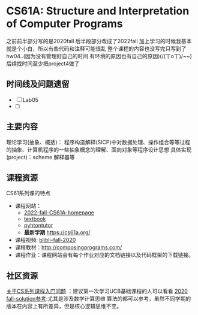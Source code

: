 # CS61A: Structure and Interpretation of Computer Programs

之前前半部分写的是2020fall 后半段部分改成了2022fall 加上学习的时候我基本就是个小白，所以有些代码和注释可能很乱
整个课程的内容也没写完只写到了hw04..(因为没有管理好自己的时间 有环境的原因也有自己的原因)(/(ㄒoㄒ)/~~) 后续找时间至少把project4做了

## 时间线及问题遗留
- [ ] Lab05
- [ ] 
## 主要内容
理论学习(抽象、概括)： 程序构造解释(SICP)中对数据处理、操作组合等等过程的抽象、计算机程序的一些抽象概念的理解、面向对象等程序设计思想
具体实现(project)：scheme 解释器等 

## 课程资源
CS61系列课的特点
- 课程网站：
    - [2022-fall-CS61A-homepage](https://cs61a.org/)
    - [textbook](http://composingprograms.com/pages/16-higher-order-functions.html)
    - [pyhtontutor](https://pythontutor.com/cp/composingprograms.html#mode=edit)
    - **最新学期** https://cs61a.org/
- 课程视频:  [blibli-fall-2020](https://www.bilibili.com/video/BV1s3411G7yM?spm_id_from=333.337.search-card.all.click&vd_source=7129aefe321aedba4d040034cfb5479a)
- 课程教材：<http://composingprograms.com/>  
- 课程作业：课程网站会有每个作业对应的文档链接以及代码框架的下载链接。  

## 社区资源
[关于CS系列课程入门问题](https://github.com/PointBreaker/61abc-notes) ：建议第一次学习UCB基础课程的人可以看看
[2020 fall-solution参考](https://github.com/PKUFlyingPig/CS61A):尤其是涉及数学计算思维 算法的都可以参考，虽然不同学期的版本在内容上有所差异，但是核心逻辑思维不变。  


